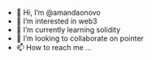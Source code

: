 - 👋 Hi, I’m @amandaonovo
- 👀 I’m interested in web3
- 🌱 I’m currently learning solidity
- 💞️ I’m looking to collaborate on pointer
- 📫 How to reach me ...

<!---
amandaonovo/amandaonovo is a ✨ special ✨ repository because its `README.md` (this file) appears on your GitHub profile.
You can click the Preview link to take a look at your changes.
--->
